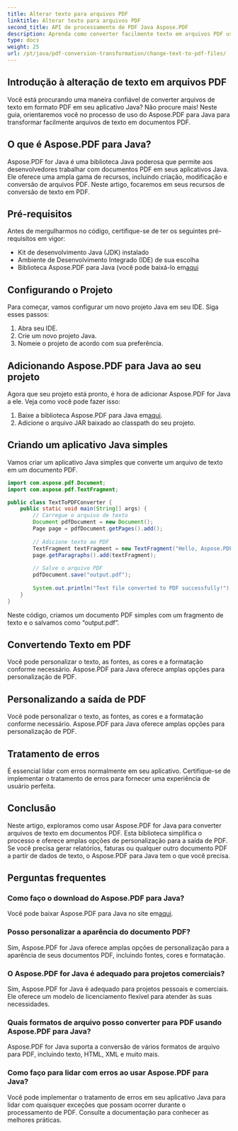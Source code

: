 ```yaml
---
title: Alterar texto para arquivos PDF
linktitle: Alterar texto para arquivos PDF
second_title: API de processamento de PDF Java Aspose.PDF
description: Aprenda como converter facilmente texto em arquivos PDF usando Aspose.PDF para Java. Guia passo a passo com código-fonte.
type: docs
weight: 25
url: /pt/java/pdf-conversion-transformation/change-text-to-pdf-files/
---
```


## Introdução à alteração de texto em arquivos PDF

Você está procurando uma maneira confiável de converter arquivos de texto em formato PDF em seu aplicativo Java? Não procure mais! Neste guia, orientaremos você no processo de uso do Aspose.PDF para Java para transformar facilmente arquivos de texto em documentos PDF.

## O que é Aspose.PDF para Java?

Aspose.PDF for Java é uma biblioteca Java poderosa que permite aos desenvolvedores trabalhar com documentos PDF em seus aplicativos Java. Ele oferece uma ampla gama de recursos, incluindo criação, modificação e conversão de arquivos PDF. Neste artigo, focaremos em seus recursos de conversão de texto em PDF.

## Pré-requisitos

Antes de mergulharmos no código, certifique-se de ter os seguintes pré-requisitos em vigor:

- Kit de desenvolvimento Java (JDK) instalado
- Ambiente de Desenvolvimento Integrado (IDE) de sua escolha
-  Biblioteca Aspose.PDF para Java (você pode baixá-lo em[aqui](https://releases.aspose.com/pdf/java/)

## Configurando o Projeto

Para começar, vamos configurar um novo projeto Java em seu IDE. Siga esses passos:

1. Abra seu IDE.
2. Crie um novo projeto Java.
3. Nomeie o projeto de acordo com sua preferência.

## Adicionando Aspose.PDF para Java ao seu projeto

Agora que seu projeto está pronto, é hora de adicionar Aspose.PDF for Java a ele. Veja como você pode fazer isso:

1.  Baixe a biblioteca Aspose.PDF para Java em[aqui](https://releases.aspose.com/pdf/java/).
2. Adicione o arquivo JAR baixado ao classpath do seu projeto.

## Criando um aplicativo Java simples

Vamos criar um aplicativo Java simples que converte um arquivo de texto em um documento PDF.

```java
import com.aspose.pdf.Document;
import com.aspose.pdf.TextFragment;

public class TextToPDFConverter {
    public static void main(String[] args) {
        // Carregue o arquivo de texto
        Document pdfDocument = new Document();
        Page page = pdfDocument.getPages().add();
        
        // Adicione texto ao PDF
        TextFragment textFragment = new TextFragment("Hello, Aspose.PDF for Java!");
        page.getParagraphs().add(textFragment);
        
        // Salve o arquivo PDF
        pdfDocument.save("output.pdf");
        
        System.out.println("Text file converted to PDF successfully!");
    }
}
```

Neste código, criamos um documento PDF simples com um fragmento de texto e o salvamos como “output.pdf”.

## Convertendo Texto em PDF

Você pode personalizar o texto, as fontes, as cores e a formatação conforme necessário. Aspose.PDF para Java oferece amplas opções para personalização de PDF.

## Personalizando a saída de PDF

Você pode personalizar o texto, as fontes, as cores e a formatação conforme necessário. Aspose.PDF para Java oferece amplas opções para personalização de PDF.

## Tratamento de erros

É essencial lidar com erros normalmente em seu aplicativo. Certifique-se de implementar o tratamento de erros para fornecer uma experiência de usuário perfeita.

## Conclusão

Neste artigo, exploramos como usar Aspose.PDF for Java para converter arquivos de texto em documentos PDF. Esta biblioteca simplifica o processo e oferece amplas opções de personalização para a saída de PDF. Se você precisa gerar relatórios, faturas ou qualquer outro documento PDF a partir de dados de texto, o Aspose.PDF para Java tem o que você precisa.

## Perguntas frequentes

### Como faço o download do Aspose.PDF para Java?

 Você pode baixar Aspose.PDF para Java no site em[aqui](https://releases.aspose.com/pdf/java/).

### Posso personalizar a aparência do documento PDF?

Sim, Aspose.PDF for Java oferece amplas opções de personalização para a aparência de seus documentos PDF, incluindo fontes, cores e formatação.

### O Aspose.PDF for Java é adequado para projetos comerciais?

Sim, Aspose.PDF for Java é adequado para projetos pessoais e comerciais. Ele oferece um modelo de licenciamento flexível para atender às suas necessidades.

### Quais formatos de arquivo posso converter para PDF usando Aspose.PDF para Java?

Aspose.PDF for Java suporta a conversão de vários formatos de arquivo para PDF, incluindo texto, HTML, XML e muito mais.

### Como faço para lidar com erros ao usar Aspose.PDF para Java?

Você pode implementar o tratamento de erros em seu aplicativo Java para lidar com quaisquer exceções que possam ocorrer durante o processamento de PDF. Consulte a documentação para conhecer as melhores práticas.